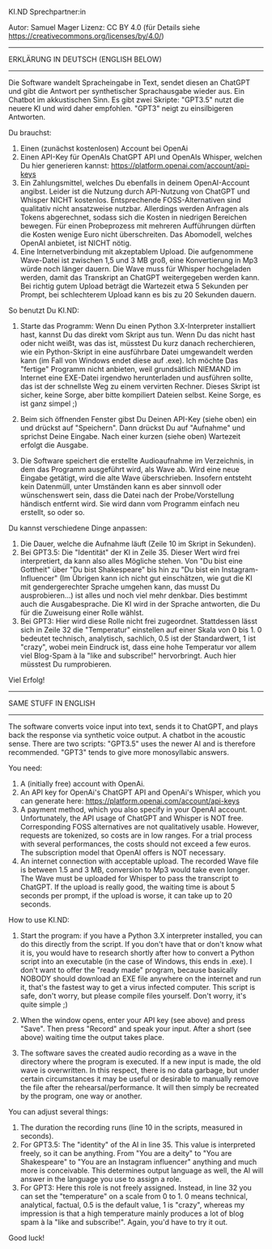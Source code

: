 KI.ND Sprechpartner:in

Autor: Samuel Mager
Lizenz: CC BY 4.0 (für Details siehe https://creativecommons.org/licenses/by/4.0/)

___________________________________________

ERKLÄRUNG IN DEUTSCH
(ENGLISH BELOW) 
___________________________________________


Die Software wandelt Spracheingabe in Text, sendet diesen an ChatGPT und gibt die Antwort per synthetischer Sprachausgabe wieder aus. Ein Chatbot im akkustischen Sinn. Es gibt zwei Skripte: "GPT3.5" nutzt die neuere KI und wird daher empfohlen. "GPT3" neigt zu einsilbigeren Antworten.

Du brauchst:

1) Einen (zunächst kostenlosen) Account bei OpenAi
2) Einen API-Key für OpenAIs ChatGPT API und OpenAIs Whisper, welchen Du hier generieren kannst: https://platform.openai.com/account/api-keys
3) Ein Zahlungsmittel, welches Du ebenfalls in deinem OpenAI-Account angibst. Leider ist die Nutzung durch API-Nutzung von ChatGPT und Whisper NICHT kostenlos. Entsprechende FOSS-Alternativen sind qualitativ nicht ansatzweise nutzbar. Allerdings werden Anfragen als Tokens abgerechnet, sodass sich die Kosten in niedrigen Bereichen bewegen. Für einen Probeprozess mit mehreren Aufführungen dürften die Kosten wenige Euro nicht überschreiten. Das Abomodell, welches OpenAI anbietet, ist NICHT nötig.
4) Eine Internetverbindung mit akzeptablem Upload. Die aufgenommene Wave-Datei ist zwischen 1,5 und 3 MB groß, eine Konvertierung in Mp3 würde noch länger dauern. Die Wave muss für Whisper hochgeladen werden, damit das Transkript an ChatGPT weitergegeben werden kann. Bei richtig gutem Upload beträgt die Wartezeit etwa 5 Sekunden per Prompt, bei schlechterem Upload kann es bis zu 20 Sekunden dauern.

So benutzt Du KI.ND:

1) Starte das Programm: Wenn Du einen Python 3.X-Interpreter installiert hast, kannst Du das direkt vom Skript aus tun. Wenn Du das nicht hast oder nicht weißt, was das ist, müsstest Du kurz danach recherchieren, wie ein Python-Skript in eine ausführbare Datei umgewandelt werden kann (im Fall von Windows endet diese auf .exe). Ich möchte Das "fertige" Programm nicht anbieten, weil grundsätlich NIEMAND im Internet eine EXE-Datei irgendwo herunterladen und ausführen sollte, das ist der schnellste Weg zu einem vervirten Rechner. Dieses Skript ist sicher, keine Sorge, aber bitte kompiliert Dateien selbst. Keine Sorge, es ist ganz simpel ;)

2) Beim sich öffnenden Fenster gibst Du Deinen API-Key (siehe oben) ein und drückst auf "Speichern". Dann drückst Du auf "Aufnahme" und sprichst Deine Eingabe. Nach einer kurzen (siehe oben) Wartezeit erfolgt die Ausgabe.

3) Die Software speichert die erstellte Audioaufnahme im Verzeichnis, in dem das Programm ausgeführt wird, als Wave ab. Wird eine neue Eingabe getätigt, wird die alte Wave überschrieben. Insofern entsteht kein Datenmüll, unter Umständen kann es aber sinnvoll oder wünschenswert sein, dass die Datei nach der Probe/Vorstellung händisch entfernt wird. Sie wird dann vom Programm einfach neu erstellt, so oder so.

Du kannst verschiedene Dinge anpassen:

1) Die Dauer, welche die Aufnahme läuft (Zeile 10 im Skript in Sekunden). 
2) Bei GPT3.5: Die "Identität" der KI in Zeile 35. Dieser Wert wird frei interpretiert, da kann also alles Mögliche stehen. Von "Du bist eine Gottheit" über "Du bist Shakespeare" bis hin zu "Du bist ein Instagram-Influencer" (Im Übrigen kann ich nicht gut einschätzen, wie gut die KI mit gendergerechter Sprache umgehen kann, das musst Du ausprobieren...) ist alles und noch viel mehr denkbar. Dies bestimmt auch die Ausgabesprache. Die KI wird in der Sprache antworten, die Du für die Zuweisung einer Rolle wählst.
3) Bei GPT3: Hier wird diese Rolle nicht frei zugeordnet. Stattdessen lässt sich in Zeile 32 die "Temperatur" einstellen auf einer Skala von 0 bis 1. 0 bedeutet technisch, analytisch, sachlich, 0.5 ist der Standardwert, 1 ist "crazy", wobei mein Eindruck ist, dass eine hohe Temperatur vor allem viel Blog-Spam à la "like and subscribe!" hervorbringt. Auch hier müsstest Du rumprobieren.

Viel Erfolg!

___________________________________________

SAME STUFF IN ENGLISH
___________________________________________

The software converts voice input into text, sends it to ChatGPT, and plays back the response via synthetic voice output. A chatbot in the acoustic sense. There are two scripts: "GPT3.5" uses the newer AI and is therefore recommended. "GPT3" tends to give more monosyllabic answers.

You need:

1) A (initially free) account with OpenAi.
2) An API key for OpenAi's ChatGPT API and OpenAi's Whisper, which you can generate here: https://platform.openai.com/account/api-keys
3) A payment method, which you also specify in your OpenAI account. Unfortunately, the API usage of ChatGPT and Whisper is NOT free. Corresponding FOSS alternatives are not qualitatively usable. However, requests are tokenized, so costs are in low ranges. For a trial process with several performances, the costs should not exceed a few euros. The subscription model that OpenAI offers is NOT necessary.
4) An internet connection with acceptable upload. The recorded Wave file is between 1.5 and 3 MB, conversion to Mp3 would take even longer. The Wave must be uploaded for Whisper to pass the transcript to ChatGPT. If the upload is really good, the waiting time is about 5 seconds per prompt, if the upload is worse, it can take up to 20 seconds.

How to use KI.ND:

1) Start the program: if you have a Python 3.X interpreter installed, you can do this directly from the script. If you don't have that or don't know what it is, you would have to research shortly after how to convert a Python script into an executable (in the case of Windows, this ends in .exe). I don't want to offer the "ready made" program, because basically NOBODY should download an EXE file anywhere on the internet and run it, that's the fastest way to get a virus infected computer. This script is safe, don't worry, but please compile files yourself. Don't worry, it's quite simple ;)

2) When the window opens, enter your API key (see above) and press "Save". Then press "Record" and speak your input. After a short (see above) waiting time the output takes place.

3) The software saves the created audio recording as a wave in the directory where the program is executed. If a new input is made, the old wave is overwritten. In this respect, there is no data garbage, but under certain circumstances it may be useful or desirable to manually remove the file after the rehearsal/performance. It will then simply be recreated by the program, one way or another.

You can adjust several things:

1) The duration the recording runs (line 10 in the scripts, measured in seconds). 
2) For GPT3.5: The "identity" of the AI in line 35. This value is interpreted freely, so it can be anything. From "You are a deity" to "You are Shakespeare" to "You are an Instagram influencer" anything and much more is conceivable. This determines output language as well, the AI will answer in the language you use to assign a role.
3) For GPT3: Here this role is not freely assigned. Instead, in line 32 you can set the "temperature" on a scale from 0 to 1. 0 means technical, analytical, factual, 0.5 is the default value, 1 is "crazy", whereas my impression is that a high temperature mainly produces a lot of blog spam à la "like and subscribe!". Again, you'd have to try it out.

Good luck!